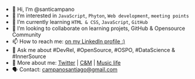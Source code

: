 - 👋 Hi, I’m @santicampano
- 👀 I’m interested in <code>JavaScript</code>, <code>Phyton</code>, <code>Web development</code>, <code>meeting points</code>
- 🌱 I’m currently learning <code>HTML & CSS</code>, <code>JavaScript</code>, <code>GitHub</code>
- 💞️ I’m looking to collaborate on learning projets, GitHub & Opensource Community
- 📫 How to reach me: <a href="https://www.linkedin.com/in/santiagocampano/">on my LinkedIn profile :)<a/>
- 💬 Ask me about #DevRel, #OpenSource, #OSPO, #DataScience & #InnerSource
- 📢 More about me: <a href="https://twitter.com/Santi_Campano">Twitter<a/> | 
  <a href="https://www.cymasociados.es/our-story/">C&M<a/> | <a href="https://www.treintaalrojo.com">Music life<a/>
- 🗣️ Contact: campanosantiago@gmail.com
    
<!---
santicampano/santicampano is a ✨ special ✨ repository because its `README.md` (this file) appears on your GitHub profile.
You can click the Preview link to take a look at your changes. If you have achieve to be here, let´s talk ;) +34618099120
--->
